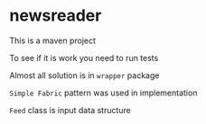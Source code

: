 # newsreader

This is a maven project

To see if it is work you need to run tests

Almost all solution is in `wrapper` package

`Simple Fabric` pattern was used in implementation

`Feed` class is input data structure